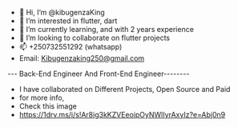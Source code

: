 - 👋 Hi, I’m @kibugenzaKing
- 👀 I’m interested in flutter, dart
- 🌱 I’m currently learning, and with 2 years experience
- 💞️ I’m looking to collaborate on flutter projects
- 📫 +250732551292 (whatsapp)
- Email: Kibugenzaking250@gmail.com

--- Back-End Engineer And Front-End Engineer--------
- I have collaborated on Different Projects, Open Source and Paid
- for more info,
- Check this image
- https://1drv.ms/i/s!Ar8ig3kKZVEeoipOyNWlIyrAxyIz?e=Abj0n9

<!---
kibugenzaKing/kibugenzaKing is a ✨ special ✨ repository because its `README.md` (this file) appears on your GitHub profile.
You can click the Preview link to take a look at your changes.
--->
